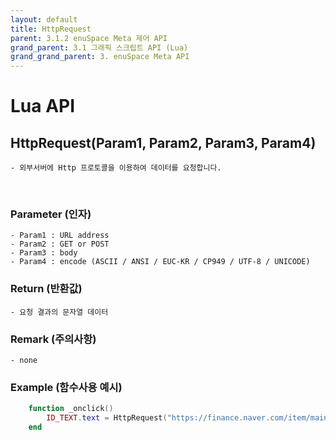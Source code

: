 ```yaml
---
layout: default
title: HttpRequest
parent: 3.1.2 enuSpace Meta 제어 API
grand_parent: 3.1 그래픽 스크립트 API (Lua)
grand_grand_parent: 3. enuSpace Meta API
---
```


# Lua API 

## HttpRequest(Param1, Param2, Param3, Param4)

    - 외부서버에 Http 프로토콜을 이용하여 데이터를 요청합니다.

<br>

### Parameter (인자)

    - Param1 : URL address
	- Param2 : GET or POST
	- Param3 : body
	- Param4 : encode (ASCII / ANSI / EUC-KR / CP949 / UTF-8 / UNICODE)

### Return (반환값)

	- 요청 결과의 문자열 데이터
	
### Remark (주의사항)
    - none

### Example (함수사용 예시)

```lua
	function _onclick()
		ID_TEXT.text = HttpRequest("https://finance.naver.com/item/main.naver?code=093230", "GET", "", "EUC-KR")
	end
```